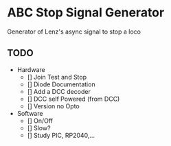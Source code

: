 # ABC Stop Signal Generator
Generator of Lenz's async signal to stop a loco

## TODO
- Hardware
  - [] Join Test and Stop
  - [] Diode Documentation
  - [] Add a DCC decoder
  - [] DCC self Powered (from DCC)
  - [] Version no Opto
- Software
  - [] On/Off
  - [] Slow?
  - [] Study PIC, RP2040,...
